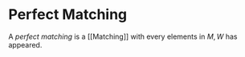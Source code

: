 # Perfect Matching

A _perfect matching_ is a [[Matching]] with every elements in $M, W$ has appeared.